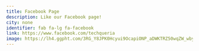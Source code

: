 ```yaml
---
title: Facebook Page
description: Like our Facebook page!
city: none
identifier: fab fa-lg fa-facebook
link: https://www.facebook.com/techqueria
image: https://lh4.ggpht.com/3RG_Y8JPK0Hcyui9OcapiONP_aDWKTRZ50wqZW_wbyOF0FamAYEYZfMTW9Cs1OT1kA
---
```

